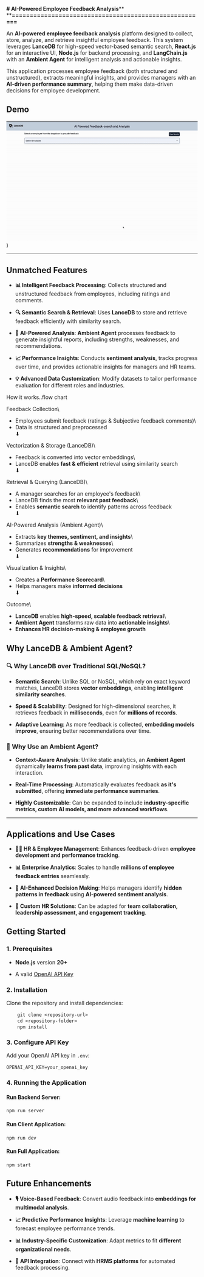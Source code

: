 **# AI-Powered Employee Feedback Analysis****\
****======================================================**

An **AI-powered employee feedback analysis** platform designed to collect, store, analyze, and retrieve insightful employee feedback. This system leverages **LanceDB** for high-speed vector-based semantic search, **React.js** for an interactive UI, **Node.js** for backend processing, and **LangChain.js** with an **Ambient Agent** for intelligent analysis and actionable insights.

This application processes employee feedback (both structured and unstructured), extracts meaningful insights, and provides managers with an **AI-driven performance summary**, helping them make data-driven decisions for employee development.


**Demo**
--------

![demo](/assets/AI-Powered-feedback-search-and-analysis.gif))

* * *


**Unmatched Features**
----------------------

-   **📊 Intelligent Feedback Processing**: Collects structured and unstructured feedback from employees, including ratings and comments.

-   **🔍 Semantic Search & Retrieval**: Uses **LanceDB** to store and retrieve feedback efficiently with similarity search.

-   **🧠 AI-Powered Analysis**: **Ambient Agent** processes feedback to generate insightful reports, including strengths, weaknesses, and recommendations.

-   **📈 Performance Insights**: Conducts **sentiment analysis**, tracks progress over time, and provides actionable insights for managers and HR teams.

-   **💡 Advanced Data Customization**: Modify datasets to tailor performance evaluation for different roles and industries.


How it works..flow chart

Feedback Collection\
- Employees submit feedback (ratings & Subjective feedback comments)\
- Data is structured and preprocessed\
⬇

Vectorization & Storage (LanceDB)\
- Feedback is converted into vector embeddings\
- LanceDB enables **fast & efficient** retrieval using similarity search\
⬇

Retrieval & Querying (LanceDB)\
- A manager searches for an employee's feedback\
- LanceDB finds the most **relevant past feedback**\
- Enables **semantic search** to identify patterns across feedback\
⬇

AI-Powered Analysis (Ambient Agent)\
- Extracts **key themes, sentiment, and insights**\
- Summarizes **strengths & weaknesses**\
- Generates **recommendations** for improvement\
⬇

Visualization & Insights\
- Creates a **Performance Scorecard**\
- Helps managers make **informed decisions**\
⬇

Outcome\
- **LanceDB** enables **high-speed, scalable feedback retrieval**\
- **Ambient Agent** transforms raw data into **actionable insights**\
- **Enhances HR decision-making & employee growth**



**Why LanceDB & Ambient Agent?**
--------------------------------

### **🔍 Why LanceDB over Traditional SQL/NoSQL?**

-   **Semantic Search**: Unlike SQL or NoSQL, which rely on exact keyword matches, LanceDB stores **vector embeddings**, enabling **intelligent similarity searches**.

-   **Speed & Scalability**: Designed for high-dimensional searches, it retrieves feedback in **milliseconds**, even for **millions of records**.

-   **Adaptive Learning**: As more feedback is collected, **embedding models improve**, ensuring better recommendations over time.

### **🤖 Why Use an Ambient Agent?**

-   **Context-Aware Analysis**: Unlike static analytics, an **Ambient Agent** dynamically **learns from past data**, improving insights with each interaction.

-   **Real-Time Processing**: Automatically evaluates feedback **as it's submitted**, offering **immediate performance summaries**.

-   **Highly Customizable**: Can be expanded to include **industry-specific metrics, custom AI models, and more advanced workflows**.

* * * * *

**Applications and Use Cases**
------------------------------

-   **👨‍💼 HR & Employee Management**: Enhances feedback-driven **employee development and performance tracking**.

-   **📊 Enterprise Analytics**: Scales to handle **millions of employee feedback entries** seamlessly.

-   **🧠 AI-Enhanced Decision Making**: Helps managers identify **hidden patterns in feedback** using **AI-powered sentiment analysis**.

-   **🚀 Custom HR Solutions**: Can be adapted for **team collaboration, leadership assessment, and engagement tracking**.




**Getting Started**
-------------------

### **1\. Prerequisites**

-   **Node.js** version **20+**

-   A valid [OpenAI API Key](https://platform.openai.com/signup)

### **2\. Installation**

Clone the repository and install dependencies:

```
    git clone <repository-url>
    cd <repository-folder>
    npm install
```

### **3\. Configure API Key**

Add your OpenAI API key in `.env`:

```
OPENAI_API_KEY=your_openai_key
```

### **4\. Running the Application**

#### **Run Backend Server:**

```
npm run server
```

#### **Run Client Application:**

```
npm run dev
```

#### **Run Full Application:**

```
npm start
```



**Future Enhancements**
-----------------------

-   **🎙️ Voice-Based Feedback**: Convert audio feedback into **embeddings for multimodal analysis**.

-   **📈 Predictive Performance Insights**: Leverage **machine learning** to forecast employee performance trends.

-   **📊 Industry-Specific Customization**: Adapt metrics to fit **different organizational needs**.

-   **🔄 API Integration**: Connect with **HRMS platforms** for automated feedback processing.